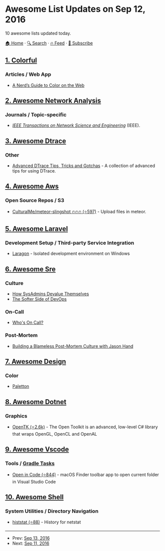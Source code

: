 # Awesome List Updates on Sep 12, 2016

10 awesome lists updated today.

[🏠 Home](/README.md) · [🔍 Search](https://test.trackawesomelist.com/search/) · [🔥 Feed](https://test.trackawesomelist.com/feed.xml) · [📮 Subscribe](https://trackawesomelist.us17.list-manage.com/subscribe?u=d2f0117aa829c83a63ec63c2f&id=36a103854c)



## [1. Colorful](/content/Siddharth11/Colorful/README.md)

### Articles / Web App

*   [A Nerd’s Guide to Color on the Web](https://css-tricks.com/nerds-guide-color-web/)

## [2. Awesome Network Analysis](/content/briatte/awesome-network-analysis/README.md)

### Journals / Topic-specific

*   *[IEEE Transactions on Network Science and Engineering](http://ieeexplore.ieee.org/xpl/RecentIssue.jsp?reload=true\&punumber=6488902)* (IEEE).

## [3. Awesome Dtrace](/content/xen0l/awesome-dtrace/README.md)

### Other

*   [Advanced DTrace Tips, Tricks and Gotchas](http://dtrace.org/resources/bmc/dtrace_tips.pdf) - A collection of advanced tips for using DTrace.

## [4. Awesome Aws](/content/donnemartin/awesome-aws/README.md)

### Open Source Repos / S3

*   [CulturalMe/meteor-slingshot :fire::fire::fire: (⭐597)](https://github.com/CulturalMe/meteor-slingshot) - Upload files in meteor.

## [5. Awesome Laravel](/content/chiraggude/awesome-laravel/README.md)

### Development Setup / Third-party Service Integration

*   [Laragon](https://laragon.org/) -  Isolated development environment on Windows

## [6. Awesome Sre](/content/dastergon/awesome-sre/README.md)

### Culture

*   [How SysAdmins Devalue Themselves](https://queue.acm.org/detail.cfm?id=2891413)
*   [The Softer Side of DevOps](https://www.youtube.com/watch?v=ry51Llzil1I)

### On-Call

*   [Who's On Call?](http://www.susanjfowler.com/blog/2016/9/6/whos-on-call)

### Post-Mortem

*   [Building a Blameless Post-Mortem Culture with Jason Hand](http://runasradio.com/Shows/Show/486)

## [7. Awesome Design](/content/gztchan/awesome-design/README.md)

### Color

*   [Paletton](http://paletton.com/)

## [8. Awesome Dotnet](/content/quozd/awesome-dotnet/README.md)

### Graphics

*   [OpenTK (⭐2.6k)](https://github.com/opentk/opentk) - The Open Toolkit is an advanced, low-level C# library that wraps OpenGL, OpenCL and OpenAL

## [9. Awesome Vscode](/content/viatsko/awesome-vscode/README.md)

### Tools / [Gradle Tasks](https://marketplace.visualstudio.com/items?itemName=richardwillis.vscode-gradle)

*   [Open in Code (⭐844)](https://github.com/sozercan/OpenInCode) - macOS Finder toolbar app to open current folder in Visual Studio Code

## [10. Awesome Shell](/content/alebcay/awesome-shell/README.md)

### System Utilities / Directory Navigation

*   [histstat (⭐88)](https://github.com/vesche/histstat) - History for netstat

---

- Prev: [Sep 13, 2016](/content/2016/09/13/README.md)
- Next: [Sep 11, 2016](/content/2016/09/11/README.md)